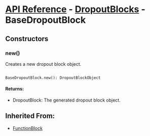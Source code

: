 # [API Reference](../../API.md) - [DropoutBlocks](../DropoutBlocks.md) - BaseDropoutBlock

## Constructors

### new()

Creates a new dropout block object.

```

BaseDropoutBlock.new(): DropoutBlockObject

```

#### Returns:

* DropoutBlock: The generated dropout block object.

## Inherited From:

* [FunctionBlock](../Cores/FunctionBlock.md)

